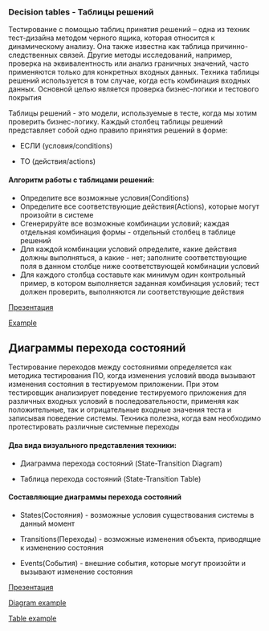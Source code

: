 ### Decision tables - Таблицы решений

Тестирование с помощью таблиц принятия решений – одна из техник тест-дизайна методом черного ящика, которая относится к динамическому анализу. Она также известна как таблица причинно-следственных связей. Другие методы исследований, например, проверка на эквивалентность или анализ граничных значений, часто применяются только для конкретных входных данных. Техника таблицы решений используется в том случае, когда есть комбинация входных данных. Основной целью является проверка бизнес-логики и тестового покрытия

Таблицы решений - это модели, используемые в тесте, когда мы хотим проверить бизнес-логику. Каждый столбец таблицы решений представляет собой одно правило принятия решений в форме:

- ЕСЛИ (условия/conditions)

- ТО (действия/actions)

#### Алгоритм работы с таблицами решений:

- Определите все возможные условия(Conditions)
- Определите все соответствующие действия(Actions), которые могут произойти в системе
- Сгенерируйте все возможные комбинации условий; каждая отдельная комбинация формы - отдельный столбец в таблице решений
- Для каждой комбинации условий определите, какие действия должны выполняться, а какие - нет; заполните соответствующие поля в данном столбце ниже соответствующей комбинации условий
- Для каждого столбца составьте как минимум один контрольный пример, в котором выполняется заданная комбинация условий; тест должен проверить, выполняются ли соответствующие действия

[Презентация](https://docs.google.com/presentation/d/1BM4r4NUW4RHuHkiCn27QIFqCbNvb8WoU/edit?usp=drive_link&ouid=100462493827587974016&rtpof=true&sd=true)

[Example](https://docs.google.com/spreadsheets/d/1Rhoo-lQ_n4kxnpJ1L6W3SWE0KV2BPQKV/edit?usp=drive_link&ouid=100462493827587974016&rtpof=true&sd=true)

## Диаграммы перехода состояний

Тестирование переходов между состояниями определяется как методика тестирования ПО, когда изменения условий ввода вызывают изменения состояния в тестируемом приложении. При этом тестировщик анализирует поведение тестируемого приложения для различных входных условий в последовательности, применяя как положительные, так и отрицательные входные значения теста и записывая поведение системы. Техника полезна, когда вам необходимо протестировать различные системные переходы

#### Два вида визуального представления техники:

- Диаграмма перехода состояний (State-Transition Diagram)

- Таблица перехода состояний (State-Transition Table)

#### Составляющие диаграммы перехода состояний

- States(Состояния) - возможные условия существования системы в данный момент

- Transitions(Переходы) - возможные изменения объекта, приводящие к изменению состояния

- Events(События) - внешние события, которые могут произойти и вызывают изменение состояния

[Презентация](https://docs.google.com/presentation/d/1y1J_nyK_aA7Nksv0JMOkqmc8n_5ZSbE7/edit?usp=drive_link&ouid=100462493827587974016&rtpof=true&sd=true)

[Diagram example](https://drive.google.com/file/d/1jzQZiIdOgkKpojtuCNBQMSnJn1P3f3LB/view?usp=drive_link)

[Table example](https://docs.google.com/spreadsheets/d/19vIEfexBMdSGBVcuW9AfV5jedB__t28AW7yh1vrrS_I/edit?usp=drive_link)